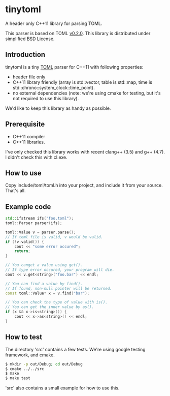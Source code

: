 # tinytoml

A header only C++11 library for parsing TOML.

This parser is based on TOML [v0.2.0](https://github.com/mojombo/toml/blob/master/versions/toml-v0.2.0.md).
This library is distributed under simplified BSD License.

## Introduction

tinytoml is a tiny [TOML](https://github.com/toml-lang/toml) parser for C++11 with following properties:
- header file only
- C++11 library friendly (array is std::vector, table is std::map, time is std::chrono::system_clock::time_point).
- no external dependencies (note: we're using cmake for testing, but it's not required to use this library).

We'd like to keep this library as handy as possible.

## Prerequisite

- C++11 compiler
- C++11 libraries.

I've only checked this library works with recent clang++ (3.5) and g++ (4.7). I didn't check this with cl.exe.

## How to use

Copy include/toml/toml.h into your project, and include it from your source. That's all.

## Example code

```c++
std::ifstream ifs("foo.toml");
toml::Parser parser(ifs);

toml::Value v = parser.parse();
// If toml file is valid, v would be valid.
if (!v.valid()) {
    cout << "some error occured";
    return;
}

// You canget a value using get().
// If type error occured, your program will die.
cout << v.get<string>("foo.bar") << endl;

// You can find a value by find().
// If found, non-null pointer will be returned.
const toml::Value* x = v.find("bar");

// You can check the type of value with is().
// You can get the inner value by as().
if (x && x->is<string>()) {
    cout << x->as<string>() << endl;
}
```

## How to test

The directory 'src' contains a few tests. We're using google testing framework, and cmake.

```sh
$ mkdir -p out/Debug; cd out/Debug
$ cmake ../../src
$ make
$ make test
```

'src' also contains a small example for how to use this.
